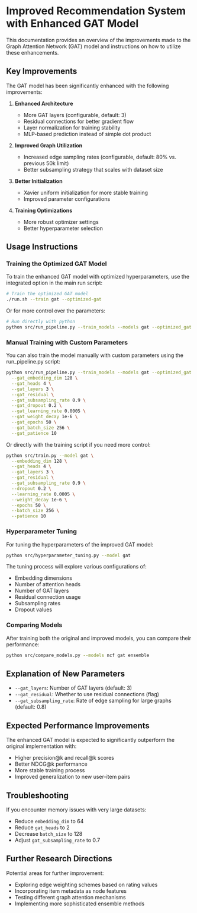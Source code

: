 # Improved Recommendation System with Enhanced GAT Model

This documentation provides an overview of the improvements made to the Graph Attention Network (GAT) model and instructions on how to utilize these enhancements.

## Key Improvements

The GAT model has been significantly enhanced with the following improvements:

1. **Enhanced Architecture**
   - More GAT layers (configurable, default: 3)
   - Residual connections for better gradient flow
   - Layer normalization for training stability
   - MLP-based prediction instead of simple dot product

2. **Improved Graph Utilization**
   - Increased edge sampling rates (configurable, default: 80% vs. previous 50k limit)
   - Better subsampling strategy that scales with dataset size

3. **Better Initialization**
   - Xavier uniform initialization for more stable training
   - Improved parameter configurations

4. **Training Optimizations**
   - More robust optimizer settings
   - Better hyperparameter selection

## Usage Instructions

### Training the Optimized GAT Model

To train the enhanced GAT model with optimized hyperparameters, use the integrated option in the main run script:

```bash
# Train the optimized GAT model
./run.sh --train gat --optimized-gat
```

Or for more control over the parameters:

```bash
# Run directly with python
python src/run_pipeline.py --train_models --models gat --optimized_gat
```

### Manual Training with Custom Parameters

You can also train the model manually with custom parameters using the run_pipeline.py script:

```bash
python src/run_pipeline.py --train_models --models gat --optimized_gat \
  --gat_embedding_dim 128 \
  --gat_heads 4 \
  --gat_layers 3 \
  --gat_residual \
  --gat_subsampling_rate 0.9 \
  --gat_dropout 0.2 \
  --gat_learning_rate 0.0005 \
  --gat_weight_decay 1e-6 \
  --gat_epochs 50 \
  --gat_batch_size 256 \
  --gat_patience 10
```

Or directly with the training script if you need more control:

```bash
python src/train.py --model gat \
  --embedding_dim 128 \
  --gat_heads 4 \
  --gat_layers 3 \
  --gat_residual \
  --gat_subsampling_rate 0.9 \
  --dropout 0.2 \
  --learning_rate 0.0005 \
  --weight_decay 1e-6 \
  --epochs 50 \
  --batch_size 256 \
  --patience 10
```

### Hyperparameter Tuning

For tuning the hyperparameters of the improved GAT model:

```bash
python src/hyperparameter_tuning.py --model gat
```

The tuning process will explore various configurations of:
- Embedding dimensions
- Number of attention heads
- Number of GAT layers
- Residual connection usage
- Subsampling rates
- Dropout values

### Comparing Models

After training both the original and improved models, you can compare their performance:

```bash
python src/compare_models.py --models ncf gat ensemble
```

## Explanation of New Parameters

- `--gat_layers`: Number of GAT layers (default: 3)
- `--gat_residual`: Whether to use residual connections (flag)
- `--gat_subsampling_rate`: Rate of edge sampling for large graphs (default: 0.8)

## Expected Performance Improvements

The enhanced GAT model is expected to significantly outperform the original implementation with:

- Higher precision@k and recall@k scores
- Better NDCG@k performance
- More stable training process
- Improved generalization to new user-item pairs

## Troubleshooting

If you encounter memory issues with very large datasets:
- Reduce `embedding_dim` to 64
- Reduce `gat_heads` to 2
- Decrease `batch_size` to 128
- Adjust `gat_subsampling_rate` to 0.7

## Further Research Directions

Potential areas for further improvement:
- Exploring edge weighting schemes based on rating values
- Incorporating item metadata as node features
- Testing different graph attention mechanisms
- Implementing more sophisticated ensemble methods
